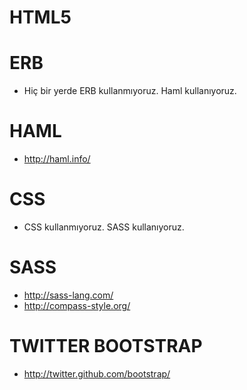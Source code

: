 # HTML5

# ERB

* Hiç bir yerde ERB kullanmıyoruz. Haml kullanıyoruz.

# HAML

* http://haml.info/

# CSS

* CSS kullanmıyoruz. SASS kullanıyoruz.

# SASS

* http://sass-lang.com/
* http://compass-style.org/

# TWITTER BOOTSTRAP

* http://twitter.github.com/bootstrap/

